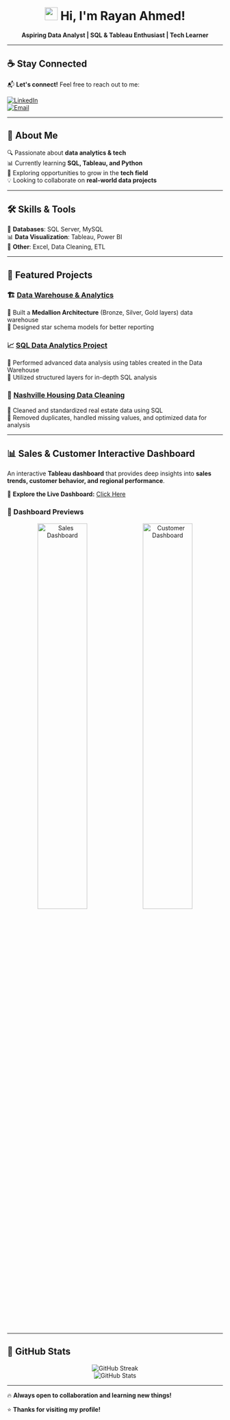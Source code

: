 <h1 align="center">
  <img src="https://media.giphy.com/media/hvRJCLFzcasrR4ia7z/giphy.gif" width="30px">
  Hi, I'm Rayan Ahmed!
</h1>

<p align="center">
  <b>Aspiring Data Analyst | SQL & Tableau Enthusiast | Tech Learner</b>
</p>

---

## ☕ Stay Connected  

📬 **Let's connect!** Feel free to reach out to me:  

[![LinkedIn](https://img.shields.io/badge/LinkedIn-0077B5?style=for-the-badge&logo=linkedin&logoColor=white)](https://www.linkedin.com/in/rayanahmed2002/)  
[![Email](https://img.shields.io/badge/Email-D14836?style=for-the-badge&logo=gmail&logoColor=white)](mailto:rayandp808@gmail.com)

---

## 📌 About Me  
🔍 Passionate about **data analytics & tech**  
📊 Currently learning **SQL, Tableau, and Python**  
🚀 Exploring opportunities to grow in the **tech field**  
💡 Looking to collaborate on **real-world data projects**  

---

## 🛠 Skills & Tools  
📂 **Databases**: SQL Server, MySQL  
📊 **Data Visualization**: Tableau, Power BI  
📑 **Other**: Excel, Data Cleaning, ETL  

---

## 📂 Featured Projects  

### 🏗️ [Data Warehouse & Analytics](https://github.com/Ra638/SQL_Datawarehouse_Project)
🔹 Built a **Medallion Architecture** (Bronze, Silver, Gold layers) data warehouse  
🔹 Designed star schema models for better reporting  

### 📈 [SQL Data Analytics Project](https://github.com/Ra638/SQL_Data_Analytics_Project-)
🔹 Performed advanced data analysis using tables created in the Data Warehouse  
🔹 Utilized structured layers for in-depth SQL analysis  

### 🏡 [Nashville Housing Data Cleaning](https://github.com/Ra638/DATA-CLEANING-USING-SQL)
🔹 Cleaned and standardized real estate data using SQL  
🔹 Removed duplicates, handled missing values, and optimized data for analysis  

---

## 📊 Sales & Customer Interactive Dashboard  

An interactive **Tableau dashboard** that provides deep insights into **sales trends, customer behavior, and regional performance**.  

🔗 **Explore the Live Dashboard:** [Click Here](https://public.tableau.com/app/profile/rayan.ahmed3713/viz/SalesCustomerDashboardsDynamic_17418711916300/SalesDashboard)  

### 📌 Dashboard Previews  

<p align="center">
  <img src="https://github.com/user-attachments/assets/5713e5fc-df4f-49a5-838b-a6abe0e5ffbd" alt="Sales Dashboard" width="48%"/>
  <img src="https://github.com/user-attachments/assets/009dabe7-1647-4d77-9841-21f136f572b6" alt="Customer Dashboard" width="48%"/>
</p>  

---

## 🚀 GitHub Stats  

<p align="center">
  <!-- 🔥 GitHub Streak -->
  <img src="https://streak-stats.demolab.com?user=Ra638&theme=highcontrast&hide_border=true&date_format=M%20j%5B%2C%20Y%5D" alt="GitHub Streak" />
  <br>
  <!-- 📊 GitHub Stats -->
  <img src="https://github-readme-stats.vercel.app/api?username=Ra638&show_icons=true&theme=radical&hide_border=true" alt="GitHub Stats" />
  <br>
</p>

---

🔥 **Always open to collaboration and learning new things!**  

⭐ **Thanks for visiting my profile!**  
